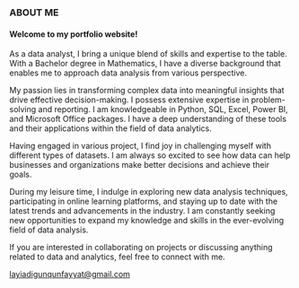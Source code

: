  ### ABOUT ME

#### Welcome to my portfolio website!

As a data analyst, I bring a unique blend of skills and expertise to the table. With a Bachelor degree in Mathematics, I have a diverse background that enables me to approach data analysis from various perspective.

My passion lies in transforming complex data into meaningful insights that drive effective decision-making. I possess extensive expertise in problem-solving and reporting. I am knowledgeable in Python, SQL, Excel, Power BI, and Microsoft Office packages. I have a deep understanding of these tools and their applications within the field of data analytics. 

Having engaged in various project, I find joy in challenging myself with different types of datasets. I am always so excited to see how data can help businesses and organizations make better decisions and achieve their goals.

During my leisure time, I indulge in exploring new data analysis techniques, participating in online learning platforms, and staying up to date with the latest trends and advancements in the industry. I am constantly seeking new opportunities to expand my knowledge and skills in the ever-evolving field of data analysis.

If you are interested in collaborating on projects or discussing anything related to data and analytics, feel free to connect with me.

layiadigunqunfayyat@gmail.com

